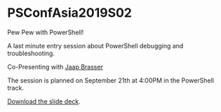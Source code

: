 # PSConfAsia2019S02

Pew Pew with PowerShell!

A last minute entry session about PowerShell debugging and troubleshooting.

Co-Presenting with [Jaap Brasser](https://github.com/jaapbrasser)

The session is planned on September 21th at 4:00PM in the PowerShell track.

[Download the slide deck](https://github.com/bgelens/PSConfAsia2019S02/raw/master/PewPew.pptx).
